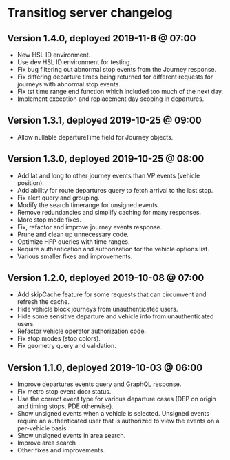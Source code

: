 # Transitlog server changelog

## Version 1.4.0, deployed 2019-11-6 @ 07:00

- New HSL ID environment.
- Use dev HSL ID environment for testing.
- Fix bug filtering out abnormal stop events from the Journey response.
- Fix differing departure times being returned for different requests for journeys with abnormal stop events.
- Fix tst time range end function which included too much of the next day.
- Implement exception and replacement day scoping in departures.

## Version 1.3.1, deployed 2019-10-25 @ 09:00

- Allow nullable departureTime field for Journey objects.

## Version 1.3.0, deployed 2019-10-25 @ 08:00

- Add lat and long to other journey events than VP events (vehicle position).
- Add ability for route departures query to fetch arrival to the last stop.
- Fix alert query and grouping.
- Modify the search timerange for unsigned events.
- Remove redundancies and simplify caching for many responses.
- More stop mode fixes.
- Fix, refactor and improve journey events response.
- Prune and clean up unnecessary code.
- Optimize HFP queries with time ranges.
- Require authentication and authorization for the vehicle options list.
- Various smaller fixes and improvements.

## Version 1.2.0, deployed 2019-10-08 @ 07:00

- Add skipCache feature for some requests that can circumvent and refresh the cache.
- Hide vehicle block journeys from unauthenticated users.
- Hide some sensitive departure and vehicle info from unauthenticated users.
- Refactor vehicle operator authorization code.
- Fix stop modes (stop colors).
- Fix geometry query and validation.

## Version 1.1.0, deployed 2019-10-03 @ 06:00

- Improve departures events query and GraphQL response.
- Fix metro stop event door status.
- Use the correct event type for various departure cases (DEP on origin and timing stops, PDE otherwise).
- Show unsigned events when a vehicle is selected. Unsigned events require an authenticated user that is authorized to view the events on a per-vehicle basis.
- Show unsigned events in area search.
- Improve area search
- Other fixes and improvements.
